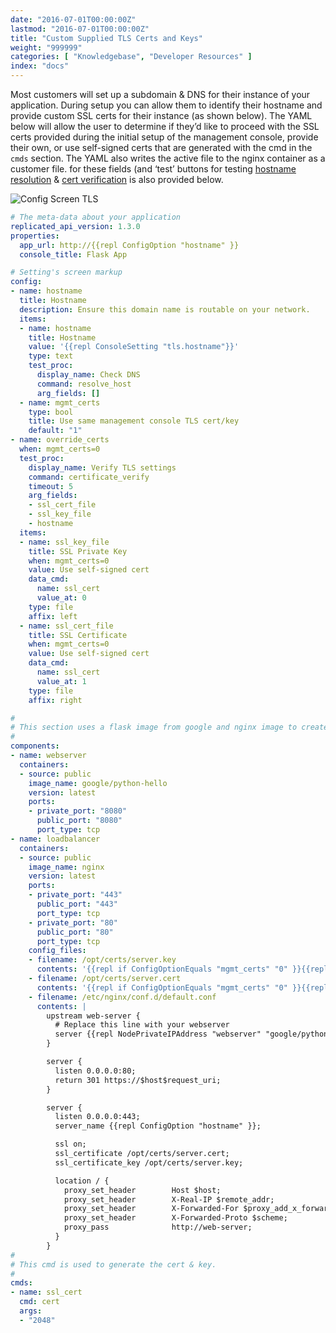 ```yaml
---
date: "2016-07-01T00:00:00Z"
lastmod: "2016-07-01T00:00:00Z"
title: "Custom Supplied TLS Certs and Keys"
weight: "999999"
categories: [ "Knowledgebase", "Developer Resources" ]
index: "docs"
---
```


Most customers will set up a subdomain & DNS for their instance of your application. During
setup you can allow them to identify their hostname and provide custom SSL certs for their
instance (as shown below). The YAML below will allow the user to determine if they’d like
to proceed with the SSL certs provided during the initial setup of the management console,
provide their own, or use self-signed certs that are generated with the cmd in the `cmds`
section. The YAML also writes the active file to the nginx container as a customer file.
for these fields (and ‘test’ buttons for testing
[hostname resolution](/docs/packaging-an-application/test-procs/#resolve-host)
& [cert verification](/docs/packaging-an-application/test-procs/#certificate-verification)
is also provided below.

![Config Screen TLS](/static/config-tls.png)

```yaml
# The meta-data about your application
replicated_api_version: 1.3.0
properties:
  app_url: http://{{repl ConfigOption "hostname" }}
  console_title: Flask App

# Setting's screen markup
config:
- name: hostname
  title: Hostname
  description: Ensure this domain name is routable on your network.
  items:
  - name: hostname
    title: Hostname
    value: '{{repl ConsoleSetting "tls.hostname"}}'
    type: text
    test_proc:
      display_name: Check DNS
      command: resolve_host
      arg_fields: []
  - name: mgmt_certs
    type: bool
    title: Use same management console TLS cert/key
    default: "1"
- name: override_certs
  when: mgmt_certs=0
  test_proc:
    display_name: Verify TLS settings
    command: certificate_verify
    timeout: 5
    arg_fields:
    - ssl_cert_file
    - ssl_key_file
    - hostname
  items:
  - name: ssl_key_file
    title: SSL Private Key
    when: mgmt_certs=0
    value: Use self-signed cert
    data_cmd:
      name: ssl_cert
      value_at: 0
    type: file
    affix: left
  - name: ssl_cert_file
    title: SSL Certificate
    when: mgmt_certs=0
    value: Use self-signed cert
    data_cmd:
      name: ssl_cert
      value_at: 1
    type: file
    affix: right

#
# This section uses a flask image from google and nginx image to create a hello world website.
#
components:
- name: webserver
  containers:
  - source: public
    image_name: google/python-hello
    version: latest
    ports:
    - private_port: "8080"
      public_port: "8080"
      port_type: tcp
- name: loadbalancer
  containers:
  - source: public
    image_name: nginx
    version: latest
    ports:
    - private_port: "443"
      public_port: "443"
      port_type: tcp
    - private_port: "80"
      public_port: "80"
      port_type: tcp
    config_files:
    - filename: /opt/certs/server.key
      contents: '{{repl if ConfigOptionEquals "mgmt_certs" "0" }}{{repl ConfigOptionData "ssl_key_file"}}{{repl else}}{{repl ConsoleSetting "tls.key.data"}}{{repl end}}'
    - filename: /opt/certs/server.cert
      contents: '{{repl if ConfigOptionEquals "mgmt_certs" "0" }}{{repl ConfigOptionData "ssl_cert_file"}}{{repl else}}{{repl ConsoleSetting "tls.cert.data"}}{{repl end}}'
    - filename: /etc/nginx/conf.d/default.conf
      contents: |
        upstream web-server {
          # Replace this line with your webserver
          server {{repl NodePrivateIPAddress "webserver" "google/python-hello"}}:8080 fail_timeout=0;
        }

        server {
          listen 0.0.0.0:80;
          return 301 https://$host$request_uri;
        }

        server {
          listen 0.0.0.0:443;
          server_name {{repl ConfigOption "hostname" }};

          ssl on;
          ssl_certificate /opt/certs/server.cert;
          ssl_certificate_key /opt/certs/server.key;

          location / {
            proxy_set_header        Host $host;
            proxy_set_header        X-Real-IP $remote_addr;
            proxy_set_header        X-Forwarded-For $proxy_add_x_forwarded_for;
            proxy_set_header        X-Forwarded-Proto $scheme;
            proxy_pass              http://web-server;
          }
        }
#
# This cmd is used to generate the cert & key.
#
cmds:
- name: ssl_cert
  cmd: cert
  args:
  - "2048"
```
